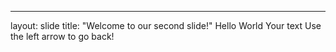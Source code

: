 
---
layout: slide
title: "Welcome to our second slide!"
Hello World
Your text
Use the left arrow to go back!
